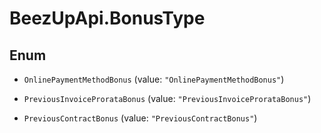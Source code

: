 # BeezUpApi.BonusType

## Enum


* `OnlinePaymentMethodBonus` (value: `"OnlinePaymentMethodBonus"`)

* `PreviousInvoiceProrataBonus` (value: `"PreviousInvoiceProrataBonus"`)

* `PreviousContractBonus` (value: `"PreviousContractBonus"`)


